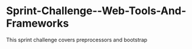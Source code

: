 # Sprint-Challenge--Web-Tools-And-Frameworks
This sprint challenge covers preprocessors and bootstrap
